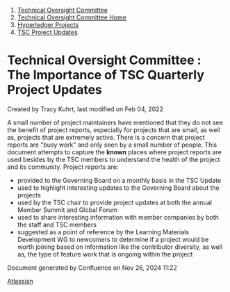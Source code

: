 1. [Technical Oversight Committee](index.html)
2. [Technical Oversight Committee Home](Technical-Oversight-Committee-Home_21430274.html)
3. [Hyperledger Projects](Hyperledger-Projects_21447704.html)
4. [TSC Project Updates](TSC-Project-Updates_21430854.html)

# Technical Oversight Committee : The Importance of TSC Quarterly Project Updates

Created by Tracy Kuhrt, last modified on Feb 04, 2022

A small number of project maintainers have mentioned that they do not see the benefit of project reports, especially for projects that are small, as well as, projects that are extremely active. There is a concern that project reports are "busy work" and only seen by a small number of people. This document attempts to capture the **known** places where project reports are used besides by the TSC members to understand the health of the project and its community. Project reports are:

- provided to the Governing Board on a monthly basis in the TSC Update
- used to highlight interesting updates to the Governing Board about the projects
- used by the TSC chair to provide project updates at both the annual Member Summit and Global Forum
- used to share interesting information with member companies by both the staff and TSC members
- suggested as a point of reference by the Learning Materials Development WG to newcomers to determine if a project would be worth joining based on information like the contributor diversity, as well as, the type of feature work that is ongoing within the project

Document generated by Confluence on Nov 26, 2024 11:22

[Atlassian](http://www.atlassian.com/)
